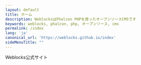 ```yaml
---
layout: default
title: ホーム
description: WeblocksはPhalcon PHPを使ったオープンソースCMSです
keywords: weblocks, phalcon, php, オープンソース, cms
permalink: /index
lang: 'ja'
canonical_url: 'https://weblocks.github.io/index'
sideMenuTitle: ""
---
```

Weblocks公式サイト
